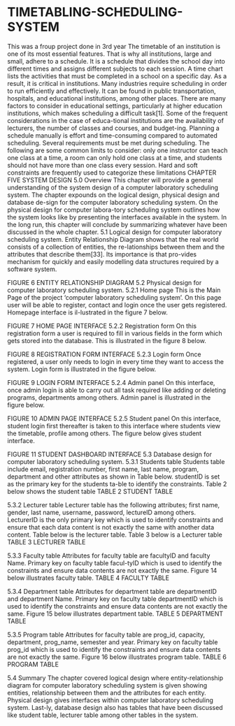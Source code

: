 # TIMETABLING-SCHEDULING-SYSTEM
This was a froup project done in 3rd year
The timetable of an institution is one of its most essential features. That is why all institutions, large and small, adhere to a schedule. It is a schedule that divides the school day into different times and assigns different subjects to each session. A time chart lists the activities that must be completed in a school on a specific day. As a result, it is critical in institutions.  Many industries require scheduling in order to run efficiently and effectively. It can be found in public transportation, hospitals, and educational institutions, among other places. There are many factors to consider in educational settings, particularly at higher education institutions, which makes scheduling a difficult task[1]. Some of the frequent considerations in the case of educa-tional institutions are the availability of lecturers, the number of classes and courses, and budget-ing. Planning a schedule manually is effort and time-consuming compared to automated scheduling. Several requirements must be met during scheduling. The following are some common limits to consider: only one instructor can teach one class at a time, a room can only hold one class at a time, and students should not have more than one class every session. Hard and soft constraints are frequently used to categorize these limitations
CHAPTER FIVE
SYSTEM DESIGN
5.0 Overview
This chapter will provide a general understanding of the system design of a computer laboratory scheduling system. The chapter expounds on the logical design, physical design and database de-sign for the computer laboratory scheduling system. On the physical design for computer labora-tory scheduling system outlines how the system looks like by presenting the interfaces available in the system. In the long run, this chapter will conclude by summarizing whatever have been discussed in the whole chapter.
5.1 Logical design for computer laboratory scheduling system.
Entity Relationship Diagram shows that the real world consists of a collection of entities, the re-lationships between them and the attributes that describe them[33]. Its importance is that pro-vides mechanism for quickly and easily modelling data structures required by a software system.
 
FIGURE 6 ENTITY RELATIONSHIP DIAGRAM
5.2 Physical design for computer laboratory scheduling system.
5.2.1 Home page
This is the Main Page of the project ‘computer laboratory scheduling system’. On this page user will be able to register, contact and login once the user gets registered. Homepage interface is il-lustrated in the figure 7 below.
 
FIGURE 7 HOME PAGE INTERFACE
5.2.2 Registration form
On this registration form a user is required to fill in various fields in the form which gets stored into the database. This is illustrated in the figure 8 below.
 
FIGURE 8 REGISTRATION FORM INTERFACE
5.2.3 Login form
Once registered, a user only needs to login in every time they want to access the system. Login form is illustrated in the figure below.
 
FIGURE 9 LOGIN FORM INTERFACE
5.2.4 Admin panel
On this interface, once admin login is able to carry out all task required like adding or deleting programs, departments among others. Admin panel is illustrated in the figure below.
 
FIGURE 10 ADMIN PAGE INTERFACE
5.2.5 Student panel
On this interface, student login first thereafter is taken to this interface where students view the timetable, profile among others. The figure below gives student interface.
 
FIGURE 11 STUDENT DASHBOARD INTERFACE
5.3 Database design for computer laboratory scheduling system.
5.3.1 Students table
Students table include email, registration number, first name, last name, program, department and other attributes as shown in Table below. studentID is set as the primary key for the students ta-ble to identify the constraints. Table 2 below shows the student table
TABLE 2 STUDENT TABLE
 
5.3.2 Lecturer table
Lecturer table has the following attributes; first name, gender, last name, username, password, lectureID among others. LecturerID is the only primary key which is used to identify constraints and ensure that each data content is not exactly the same with another data content. Table below is the lecturer table. Table 3 below is a Lecturer table
TABLE 3 LECTURER TABLE
 
 
5.3.3 Faculty table
Attributes for faculty table are facultyID and faculty Name. Primary key on faculty table facul-tyID which is used to identify the constraints and ensure data contents are not exactly the same. Figure 14 below illustrates faculty table.
TABLE 4 FACULTY TABLE
 
5.3.4 Department table
Attributes for department table are departmentID and department Name. Primary key on faculty table departmentID which is used to identify the constraints and ensure data contents are not exactly the same. Figure 15 below illustrates department table.
TABLE 5 DEPARTMENT TABLE
 

5.3.5 Program table
Attributes for faculty table are prog_id, capacity, department, prog_name, semester and year. Primary key on faculty table prog_id which is used to identify the constraints and ensure data contents are not exactly the same. Figure 16 below illustrates program table.
TABLE 6 PROGRAM TABLE
 
5.4 Summary
The chapter covered logical design where entity-relationship diagram for computer laboratory scheduling system is given showing entities, relationship between them and the attributes for each entity. Physical design gives interfaces within computer laboratory scheduling system. Last-ly, database design also has tables that have been discussed like student table, lecturer table among other tables in the system. 

